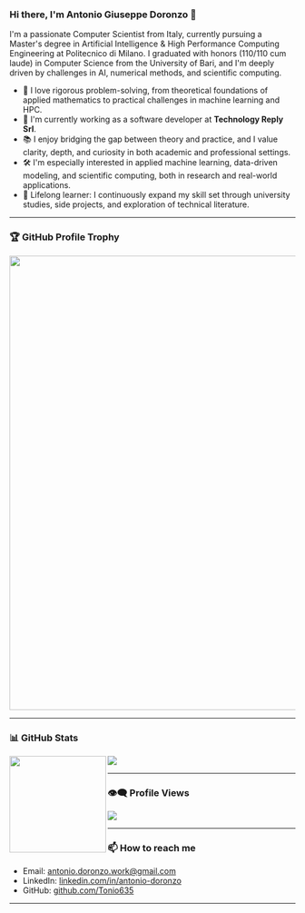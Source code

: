 ### Hi there, I'm Antonio Giuseppe Doronzo 👋

I'm a passionate Computer Scientist from Italy, currently pursuing a Master's degree in Artificial Intelligence & High Performance Computing Engineering at Politecnico di Milano. I graduated with honors (110/110 cum laude) in Computer Science from the University of Bari, and I'm deeply driven by challenges in AI, numerical methods, and scientific computing.

- 🧠 I love rigorous problem-solving, from theoretical foundations of applied mathematics to practical challenges in machine learning and HPC.
- 💼 I'm currently working as a software developer at **Technology Reply Srl**.
- 📚 I enjoy bridging the gap between theory and practice, and I value clarity, depth, and curiosity in both academic and professional settings.
- 🛠️ I'm especially interested in applied machine learning, data-driven modeling, and scientific computing, both in research and real-world applications.
- 🌱 Lifelong learner: I continuously expand my skill set through university studies, side projects, and exploration of technical literature.


---

### 🏆 GitHub Profile Trophy
<img width=800 src="https://github-profile-trophy.vercel.app/?username=Tonio635&column=8&theme=onedark&no-frame=true"/>

---

### 📊 GitHub Stats
<div>
  <img height="170" align="left" src="https://github-readme-stats.vercel.app/api?username=Tonio635&show_icons=true&theme=dark&count_private=true&include_all_commits=true" />
  <img src="https://github-readme-stats.vercel.app/api/top-langs/?username=Tonio635&layout=compact&theme=dark&langs_count=10" />
</div>

---

### 👁️‍🗨️ Profile Views
<img src="https://profile-counter.glitch.me/tonio635/count.svg" />

---

### 📫 How to reach me
- Email: [antonio.doronzo.work@gmail.com](mailto:antonio.doronzo.work@gmail.com)
- LinkedIn: [linkedin.com/in/antonio-doronzo](https://linkedin.com/in/antonio-doronzo)
- GitHub: [github.com/Tonio635](https://github.com/Tonio635)

---
